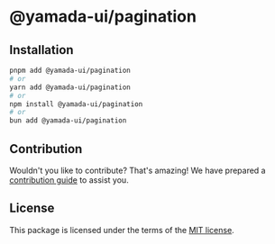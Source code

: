 # @yamada-ui/pagination

## Installation

```sh
pnpm add @yamada-ui/pagination
# or
yarn add @yamada-ui/pagination
# or
npm install @yamada-ui/pagination
# or
bun add @yamada-ui/pagination
```

## Contribution

Wouldn't you like to contribute? That's amazing! We have prepared a [contribution guide](https://github.com/yamada-ui/yamada-ui/blob/main/CONTRIBUTING.md) to assist you.

## License

This package is licensed under the terms of the
[MIT license](https://github.com/yamada-ui/yamada-ui/blob/main/LICENSE).
